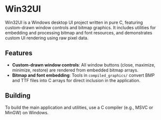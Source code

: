 # Win32UI

Win32UI is a Windows desktop UI project written in pure C, featuring custom-drawn window controls and bitmap graphics. It includes utilities for embedding and processing bitmap and font resources, and demonstrates custom UI rendering using raw pixel data.

## Features

- **Custom-drawn window controls**: All window buttons (close, maximize, minimize, restore) are rendered from embedded bitmap arrays.
- **Bitmap and font embedding**: Tools in `compiled_graphics/` convert BMP and TTF files into C arrays for direct inclusion in the application.

## Building

To build the main application and utilities, use a C compiler (e.g., MSVC or MinGW) on Windows.
